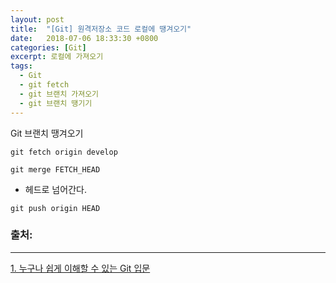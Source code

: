 ```yaml
---
layout: post
title:  "[Git] 원격저장소 코드 로컬에 땡겨오기"
date:   2018-07-06 18:33:30 +0800
categories: [Git]
excerpt: 로컬에 가져오기
tags:
  - Git
  - git fetch
  - git 브랜치 가져오기
  - git 브랜치 땡기기
---
```


Git 브랜치 땡겨오기

```
git fetch origin develop
```

```
git merge FETCH_HEAD 
```
* 헤드로 넘어간다.

```
git push origin HEAD
```



### 출처:

---

[1. 누구나 쉽게 이해할 수 있는 Git 입문](https://backlog.com/git-tutorial/kr/stepup/stepup3_2.html)

